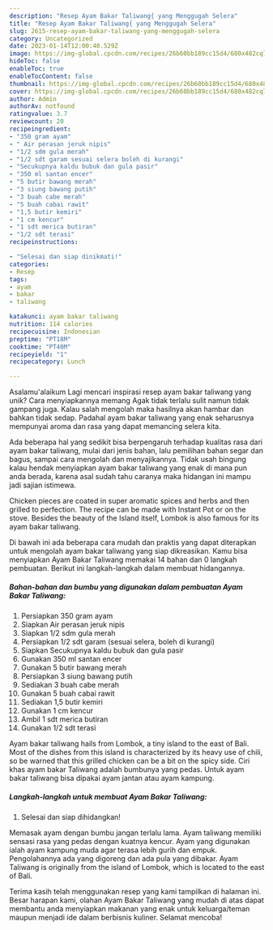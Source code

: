 ```yaml
---
description: "Resep Ayam Bakar Taliwang{ yang Menggugah Selera"
title: "Resep Ayam Bakar Taliwang{ yang Menggugah Selera"
slug: 2615-resep-ayam-bakar-taliwang-yang-menggugah-selera
category: Uncategorized
date: 2023-01-14T12:00:40.529Z
image: https://img-global.cpcdn.com/recipes/26b60bb189cc15d4/680x482cq70/ayam-bakar-taliwang-foto-resep-utama.jpg
hideToc: false
enableToc: true
enableTocContent: false
thumbnail: https://img-global.cpcdn.com/recipes/26b60bb189cc15d4/680x482cq70/ayam-bakar-taliwang-foto-resep-utama.jpg
cover: https://img-global.cpcdn.com/recipes/26b60bb189cc15d4/680x482cq70/ayam-bakar-taliwang-foto-resep-utama.jpg
author: Admin
authorAv: notfound
ratingvalue: 3.7
reviewcount: 20
recipeingredient:
- "350 gram ayam"
- " Air perasan jeruk nipis"
- "1/2 sdm gula merah"
- "1/2 sdt garam sesuai selera boleh di kurangi"
- "Secukupnya kaldu bubuk dan gula pasir"
- "350 ml santan encer"
- "5 butir bawang merah"
- "3 siung bawang putih"
- "3 buah cabe merah"
- "5 buah cabai rawit"
- "1,5 butir kemiri"
- "1 cm kencur"
- "1 sdt merica butiran"
- "1/2 sdt terasi"
recipeinstructions:

- "Selesai dan siap dinikmati!"
categories:
- Resep
tags:
- ayam
- bakar
- taliwang

katakunci: ayam bakar taliwang 
nutrition: 114 calories
recipecuisine: Indonesian
preptime: "PT18M"
cooktime: "PT40M"
recipeyield: "1"
recipecategory: Lunch

---
```



Asalamu'alaikum Lagi mencari inspirasi resep ayam bakar taliwang yang unik? Cara menyiapkannya memang Agak tidak terlalu sulit namun tidak gampang juga. Kalau salah mengolah maka hasilnya akan hambar dan bahkan tidak sedap. Padahal ayam bakar taliwang yang enak seharusnya mempunyai aroma dan rasa yang dapat memancing selera kita.


Ada beberapa hal yang sedikit bisa berpengaruh terhadap kualitas rasa dari ayam bakar taliwang, mulai dari jenis bahan, lalu pemilihan bahan segar dan bagus, sampai cara mengolah dan menyajikannya. Tidak usah bingung kalau hendak menyiapkan ayam bakar taliwang yang enak di mana pun anda berada, karena asal sudah tahu caranya maka hidangan ini mampu jadi sajian istimewa.

Chicken pieces are coated in super aromatic spices and herbs and then grilled to perfection. The recipe can be made with Instant Pot or on the stove. Besides the beauty of the Island itself, Lombok is also famous for its ayam bakar taliwang.


Di bawah ini ada beberapa cara mudah dan praktis yang dapat diterapkan untuk mengolah ayam bakar taliwang yang siap dikreasikan. Kamu bisa menyiapkan Ayam Bakar Taliwang memakai 14 bahan dan 0 langkah pembuatan. Berikut ini langkah-langkah dalam membuat hidangannya.

<!--inarticleads1-->

##### Bahan-bahan dan bumbu yang digunakan dalam pembuatan Ayam Bakar Taliwang:

1. Persiapkan 350 gram ayam
1. Siapkan  Air perasan jeruk nipis
1. Siapkan 1/2 sdm gula merah
1. Persiapkan 1/2 sdt garam (sesuai selera, boleh di kurangi)
1. Siapkan Secukupnya kaldu bubuk dan gula pasir
1. Gunakan 350 ml santan encer
1. Gunakan 5 butir bawang merah
1. Persiapkan 3 siung bawang putih
1. Sediakan 3 buah cabe merah
1. Gunakan 5 buah cabai rawit
1. Sediakan 1,5 butir kemiri
1. Gunakan 1 cm kencur
1. Ambil 1 sdt merica butiran
1. Gunakan 1/2 sdt terasi


Ayam bakar taliwang hails from Lombok, a tiny island to the east of Bali. Most of the dishes from this island is characterized by its heavy use of chili, so be warned that this grilled chicken can be a bit on the spicy side. Ciri khas ayam bakar Taliwang adalah bumbunya yang pedas. Untuk ayam bakar taliwang bisa dipakai ayam jantan atau ayam kampung. 

<!--inarticleads2-->

##### Langkah-langkah untuk membuat Ayam Bakar Taliwang:


1. Selesai dan siap dihidangkan!

Memasak ayam dengan bumbu jangan terlalu lama. Ayam taliwang memiliki sensasi rasa yang pedas dengan kuatnya kencur. Ayam yang digunakan ialah ayam kampung muda agar terasa lebih gurih dan empuk. Pengolahannya ada yang digoreng dan ada pula yang dibakar. Ayam Taliwang is originally from the island of Lombok, which is located to the east of Bali. 

Terima kasih telah menggunakan resep yang kami tampilkan di halaman ini. Besar harapan kami, olahan Ayam Bakar Taliwang yang mudah di atas dapat membantu anda menyiapkan makanan yang enak untuk keluarga/teman maupun menjadi ide dalam berbisnis kuliner. Selamat mencoba!
